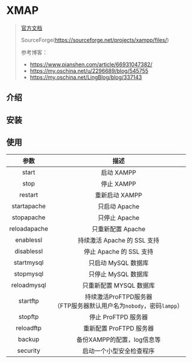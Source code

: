 # XMAP

>[官方文档](http://www.apachefriends.org/zh_cn/xampp-linux.html)
>
>SourceForge(https://sourceforge.net/projects/xampp/files/)
>
>参考博客：
>
>- <https://www.pianshen.com/article/66931047382/>
>- <https://my.oschina.net/u/2296689/blog/545755>
>- <https://my.oschina.net/LingBlog/blog/337143>

## 介绍





## 安装







## 使用



|     参数     |                             描述                             |
| :----------: | :----------------------------------------------------------: |
|    start     |                          启动 XAMPP                          |
|     stop     |                          停止 XAMPP                          |
|   restart    |                        重新启动 XAMPP                        |
| startapache  |                        只启动 Apache                         |
|  stopapache  |                        只停止 Apache                         |
| reloadapache |                      只重新配置 Apache                       |
|  enablessl   |                 持续激活 Apache 的 SSL 支持                  |
|  disablessl  |                   停止 Apache 的 SSL 支持                    |
|  startmysql  |                     只启动 MySQL 数据库                      |
|  stopmysql   |                     只停止 MySQL 数据库                      |
| reloadmysql  |                   只重新配置 MYSQL 数据库                    |
|   startftp   | 持续激活ProFTPD服务器<br />（FTP服务器默认用户名为`nobody`，密码`lampp`） |
|   stopftp    |                     停止 ProFTPD 服务器                      |
|  reloadftp   |                   重新配置 ProFTPD 服务器                    |
|    backup    |                  备份XAMPP的配置，log信息等                  |
|   security   |                   启动一个小型安全检查程序                   |

